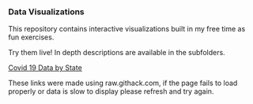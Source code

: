 ### Data Visualizations

This repository contains interactive visualizations built in my free time as fun exercises.

Try them live! In depth descriptions are available in the subfolders.

[Covid 19 Data by State](https://raw.githack.com/thenick775/data_visualizations/master/covid19_nevada_d3/nevada-covid-19.html)

These links were made using raw.githack.com, if the page fails to load properly or data is slow to display please refresh and try again.
